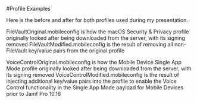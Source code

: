 #Profile Examples

Here is the before and after for both profiles used during my presentation.

FileVaultOriginal.mobileconfig is how the macOS Security & Privacy profile originally looked after being downloaded from the server, with its signing removed
FileVaultModified.mobileconfig is the result of removing all non-FileVault key/value pairs from the original profile

VoiceControlOriginal.mobileconfig is how the Mobile Device Single App Mode profile originally looked after being downloaded from the server, with its signing removed
VoiceControlModified.mobileconfig is the result of injecting additional key/value pairs into the profile to enable the Voice Control functionality in the Single App Mode payload for Mobile Devices prior to Jamf Pro 10.16
